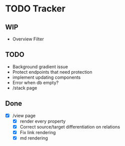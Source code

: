 # TODO Tracker

## WIP

- Overview Filter

## TODO

- Background gradient issue
- Protect endpoints that need protection
- implement updating components
- Error when db empty?
- /stack page

## Done

- [x] /view page
  - [x] render every property
  - [x] Correct source/target differentiation on relations
  - [x] Fix link rendering
  - [x] md rendering
